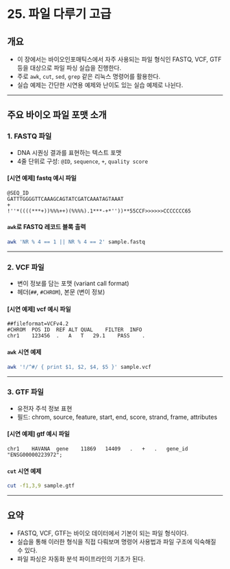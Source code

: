 # 25. 파일 다루기 고급

## 개요

* 이 장에서는 바이오인포매틱스에서 자주 사용되는 파일 형식인 FASTQ, VCF, GTF 등을 대상으로 파일 파싱 실습을 진행한다.
* 주로 `awk`, `cut`, `sed`, `grep` 같은 리눅스 명령어를 활용한다.
* 실습 예제는 간단한 시연용 예제와 난이도 있는 실습 예제로 나뉜다.

---

## 주요 바이오 파일 포맷 소개

### 1. FASTQ 파일

* DNA 시퀀싱 결과를 표현하는 텍스트 포맷
* 4줄 단위로 구성: `@ID`, `sequence`, `+`, `quality score`

#### \[시연 예제] fastq 예시 파일

```text
@SEQ_ID
GATTTGGGGTTCAAAGCAGTATCGATCAAATAGTAAAT
+
!''*((((***+))%%%++)(%%%%).1***-+*''))**55CCF>>>>>>CCCCCCC65
```

#### `awk`로 FASTQ 레코드 블록 출력

```bash
awk 'NR % 4 == 1 || NR % 4 == 2' sample.fastq
```

---

### 2. VCF 파일

* 변이 정보를 담는 포맷 (variant call format)
* 헤더(`##`, `#CHROM`), 본문 (변이 정보)

#### \[시연 예제] vcf 예시 파일

```text
##fileformat=VCFv4.2
#CHROM	POS	ID	REF	ALT	QUAL	FILTER	INFO
chr1	123456	.	A	T	29.1	PASS	.
```

#### `awk` 시연 예제

```bash
awk '!/^#/ { print $1, $2, $4, $5 }' sample.vcf
```

---

### 3. GTF 파일

* 유전자 주석 정보 표현
* 필드: chrom, source, feature, start, end, score, strand, frame, attributes

#### \[시연 예제] gtf 예시 파일

```text
chr1	HAVANA	gene	11869	14409	.	+	.	gene_id "ENSG00000223972";
```

#### `cut` 시연 예제

```bash
cut -f1,3,9 sample.gtf
```



---


## 요약

* FASTQ, VCF, GTF는 바이오 데이터에서 기본이 되는 파일 형식이다.
* 실습을 통해 이러한 형식을 직접 다뤄보며 명령어 사용법과 파일 구조에 익숙해질 수 있다.
* 파일 파싱은 자동화 분석 파이프라인의 기초가 된다.
